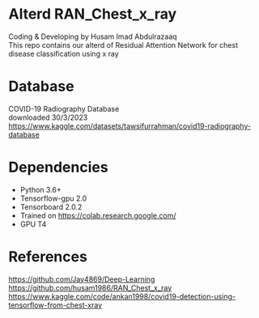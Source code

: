# Alterd RAN_Chest_x_ray
Coding & Developing by Husam Imad Abdulrazaaq <br />
This repo contains our alterd of Residual Attention Network for chest disease classification using x ray 
# Database
COVID-19 Radiography Database <br />
downloaded 30/3/2023 <br />
https://www.kaggle.com/datasets/tawsifurrahman/covid19-radiography-database
# Dependencies
* Python 3.6+
* Tensorflow-gpu 2.0
* Tensorboard 2.0.2
* Trained on 
https://colab.research.google.com/
* GPU T4
# References 
https://github.com/Jay4869/Deep-Learning <br />
https://github.com/husam1986/RAN_Chest_x_ray <br />
https://www.kaggle.com/code/ankan1998/covid19-detection-using-tensorflow-from-chest-xray <br />

